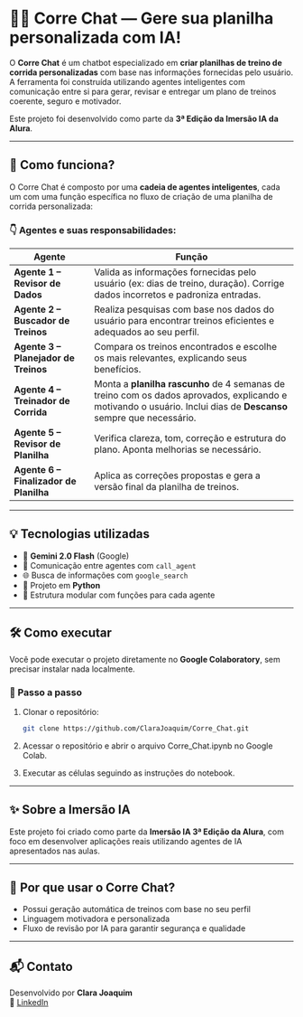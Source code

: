 # 🏃‍♀️ Corre Chat — Gere sua planilha personalizada com IA!

O **Corre Chat** é um chatbot especializado em **criar planilhas de treino de corrida personalizadas** com base nas informações fornecidas pelo usuário. A ferramenta foi construída utilizando agentes inteligentes com comunicação entre si para gerar, revisar e entregar um plano de treinos coerente, seguro e motivador.  

Este projeto foi desenvolvido como parte da **3ª Edição da Imersão IA da Alura**.

---

## 🧠 Como funciona?

O Corre Chat é composto por uma **cadeia de agentes inteligentes**, cada um com uma função específica no fluxo de criação de uma planilha de corrida personalizada:

### 👇 Agentes e suas responsabilidades:

| Agente | Função |
|-------|--------|
| **Agente 1 – Revisor de Dados** | Valida as informações fornecidas pelo usuário (ex: dias de treino, duração). Corrige dados incorretos e padroniza entradas. |
| **Agente 2 – Buscador de Treinos** | Realiza pesquisas com base nos dados do usuário para encontrar treinos eficientes e adequados ao seu perfil. |
| **Agente 3 – Planejador de Treinos** | Compara os treinos encontrados e escolhe os mais relevantes, explicando seus benefícios. |
| **Agente 4 – Treinador de Corrida** | Monta a **planilha rascunho** de 4 semanas de treino com os dados aprovados, explicando e motivando o usuário. Inclui dias de **Descanso** sempre que necessário. |
| **Agente 5 – Revisor de Planilha** | Verifica clareza, tom, correção e estrutura do plano. Aponta melhorias se necessário. |
| **Agente 6 – Finalizador de Planilha** | Aplica as correções propostas e gera a versão final da planilha de treinos. |

---

## 💡 Tecnologias utilizadas

- 🧠 **Gemini 2.0 Flash** (Google)
- 🔗 Comunicação entre agentes com `call_agent`
- 🌐 Busca de informações com `google_search`
- 🐍 Projeto em **Python**
- 📁 Estrutura modular com funções para cada agente

---

## 🛠️ Como executar

Você pode executar o projeto diretamente no **Google Colaboratory**, sem precisar instalar nada localmente.

### 📂 Passo a passo

1. Clonar o repositório:
   ```bash
   git clone https://github.com/ClaraJoaquim/Corre_Chat.git
   
2. Acessar o repositório e abrir o arquivo Corre_Chat.ipynb no Google Colab.

3. Executar as células seguindo as instruções do notebook.

---

## ✨ Sobre a Imersão IA

Este projeto foi criado como parte da **Imersão IA 3ª Edição da Alura**, com foco em desenvolver aplicações reais utilizando agentes de IA apresentados nas aulas.

---

## 💖 Por que usar o Corre Chat?

- Possui geração automática de treinos com base no seu perfil
- Linguagem motivadora e personalizada
- Fluxo de revisão por IA para garantir segurança e qualidade 

---

## 📬 Contato

Desenvolvido por **Clara Joaquim**  
🔗 [LinkedIn](https://www.linkedin.com/in/seu-perfil-aqui)
